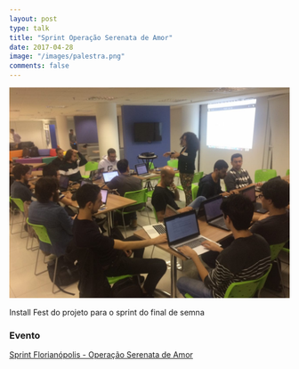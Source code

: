 ```yaml
---
layout: post
type: talk
title: "Sprint Operação Serenata de Amor"
date: 2017-04-28
image: "/images/palestra.png"
comments: false
---
```


![a galera no sprint na RD](/images/sprint-serenata-floripa/sprint-rd.jpg)

Install Fest do projeto para o sprint do final de semna

### Evento
[Sprint Florianópolis - Operação Serenata de Amor](https://www.meetup.com/Florianopolis-Data-Science-Meetup/events/238848108/)
